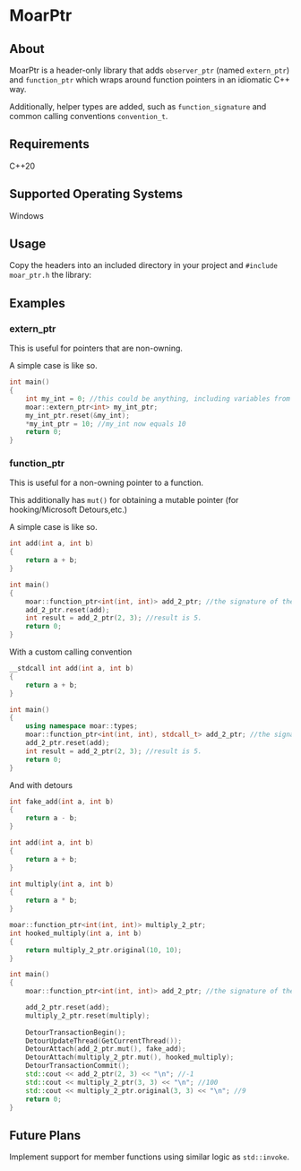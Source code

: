 # MoarPtr

## About

MoarPtr is a header-only library that adds `observer_ptr` (named `extern_ptr`) and `function_ptr` which wraps around function pointers in an idiomatic C++ way.

Additionally, helper types are added, such as `function_signature` and common calling conventions `convention_t`.

## Requirements
C++20

## Supported Operating Systems
Windows

## Usage
Copy the headers into an included directory in your project and `#include moar_ptr.h` the library:

## Examples

### extern_ptr
This is useful for pointers that are non-owning.

A simple case is like so.
```cpp
int main()
{
    int my_int = 0; //this could be anything, including variables from other modules.
    moar::extern_ptr<int> my_int_ptr;
    my_int_ptr.reset(&my_int);
    *my_int_ptr = 10; //my_int now equals 10
    return 0;
}
```

### function_ptr
This is useful for a non-owning pointer to a function.

This additionally has `mut()` for obtaining a mutable pointer (for hooking/Microsoft Detours,etc.)

A simple case is like so.
```cpp
int add(int a, int b)
{
    return a + b;
}

int main()
{
    moar::function_ptr<int(int, int)> add_2_ptr; //the signature of the function uses std::function style syntax.
    add_2_ptr.reset(add);
    int result = add_2_ptr(2, 3); //result is 5.
    return 0;
}
```

With a custom calling convention
```cpp
__stdcall int add(int a, int b)
{
    return a + b;
}

int main()
{
    using namespace moar::types;
    moar::function_ptr<int(int, int), stdcall_t> add_2_ptr; //the signature of the function uses std::function style syntax.
    add_2_ptr.reset(add);
    int result = add_2_ptr(2, 3); //result is 5.
    return 0;
}
```

And with detours
```cpp
int fake_add(int a, int b)
{
    return a - b;
}

int add(int a, int b)
{
    return a + b;
}

int multiply(int a, int b)
{
    return a * b;
}

moar::function_ptr<int(int, int)> multiply_2_ptr;
int hooked_multiply(int a, int b)
{
    return multiply_2_ptr.original(10, 10);
}

int main()
{
    moar::function_ptr<int(int, int)> add_2_ptr; //the signature of the function uses std::function style syntax.

    add_2_ptr.reset(add);
    multiply_2_ptr.reset(multiply);
    
    DetourTransactionBegin();
    DetourUpdateThread(GetCurrentThread());
    DetourAttach(add_2_ptr.mut(), fake_add);
    DetourAttach(multiply_2_ptr.mut(), hooked_multiply);
    DetourTransactionCommit();
    std::cout << add_2_ptr(2, 3) << "\n"; //-1
    std::cout << multiply_2_ptr(3, 3) << "\n"; //100
    std::cout << multiply_2_ptr.original(3, 3) << "\n"; //9
    return 0;
}
```

## Future Plans
Implement support for member functions using similar logic as `std::invoke`.
